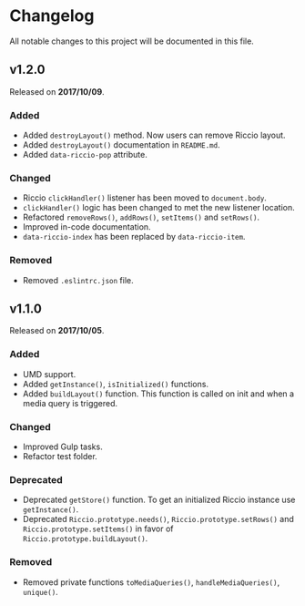 # Changelog

All notable changes to this project will be documented in this file.

## v1.2.0

Released on **2017/10/09**.

### Added

- Added `destroyLayout()` method. Now users can remove Riccio layout.
- Added `destroyLayout()` documentation in `README.md`.
- Added `data-riccio-pop` attribute.

### Changed

- Riccio `clickHandler()` listener has been moved to `document.body`.
- `clickHandler()` logic has been changed to met the new listener location.
- Refactored `removeRows()`, `addRows()`, `setItems()` and `setRows()`.
- Improved in-code documentation.
- `data-riccio-index` has been replaced by `data-riccio-item`.

### Removed

- Removed `.eslintrc.json` file.

## v1.1.0

Released on **2017/10/05**.

### Added

- UMD support.
- Added `getInstance()`, `isInitialized()` functions.
- Added `buildLayout()` function. This function is called on init and when a
media query is triggered.

### Changed

- Improved Gulp tasks.
- Refactor test folder.

### Deprecated

- Deprecated `getStore()` function. To get an initialized Riccio instance use
`getInstance()`.
- Deprecated `Riccio.prototype.needs()`, `Riccio.prototype.setRows()` and
`Riccio.prototype.setItems()` in favor of `Riccio.prototype.buildLayout()`.

### Removed

- Removed private functions `toMediaQueries()`, `handleMediaQueries()`,
`unique()`.
